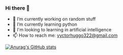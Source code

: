 ### Hi there 👋

- 🔭 I’m currently working on random stuff
- 🌱 I’m currently learning python
- 👯 I'm looking to learning in artificial intelligence
- 📫 How to reach me: vyctorhuggo322@gmail.com



[![Anurag's GitHub stats](https://github-readme-stats.vercel.app/api?username=Vyctor-Huggo)](https://github.com/anuraghazra/github-readme-stats)
